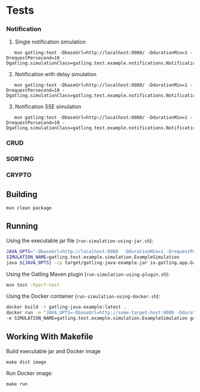 # Tests

### Notification
1. Single notification simulation
```
   mvn gatling:test -DbaseUrl=http://localhost:8080/ -DdurationMin=1 -DrequestPersecond=10 -Dgatling.simulationClass=gatling.test.example.notifications.NotificationSimulation
```
2. Notification with delay simulation
```
   mvn gatling:test -DbaseUrl=http://localhost:8080/ -DdurationMin=1 -DrequestPersecond=10 -Dgatling.simulationClass=gatling.test.example.notifications.NotificationWithDelaySimulation
```
3. Notification SSE simulation
```
   mvn gatling:test -DbaseUrl=http://localhost:8080/ -DdurationMin=1 -DrequestPersecond=10 -Dgatling.simulationClass=gatling.test.example.notifications.NotificationSseSimulation
```
### CRUD


### SORTING

### CRYPTO

## Building

```
mvn clean package
```

## Running

Using the executable jar file (`run-simulation-using-jar.sh`):

```bash
JAVA_OPTS="-DbaseUrl=http://localhost:8080  -DdurationMin=1 -DrequestPerSecond=10"
SIMULATION_NAME=gatling.test.example.simulation.ExampleSimulation
java ${JAVA_OPTS} -cp target/gatling-java-example.jar io.gatling.app.Gatling -s "${SIMULATION_NAME}"
```

Using the Gatling Maven plugin (`run-simulation-using-plugin.sh`):

```bash
mvn test -Pperf-test
```

Using the Docker container (`run-simulation-using-docker.sh`):

```bash
docker build -t gatling-java-example:latest .
docker run -e "JAVA_OPTS=-DbaseUrl=http://some-target-host:8080 -DdurationMin=1 -DrequestPerSecond=10" \
-e SIMULATION_NAME=gatling.test.example.simulation.ExampleSimulation gatling-java-example:latest
```

## Working With Makefile

Build executable jar and Docker image

```
make dist image
```

Run Docker image:

```
make run
```